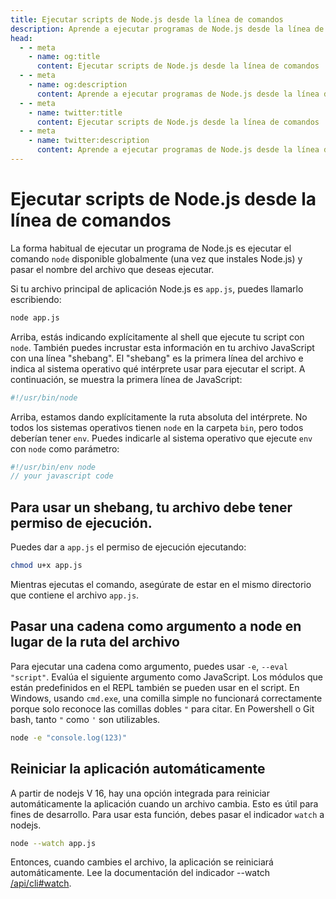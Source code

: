 ```yaml
---
title: Ejecutar scripts de Node.js desde la línea de comandos
description: Aprende a ejecutar programas de Node.js desde la línea de comandos, incluyendo el uso del comando node, líneas shebang, permisos de ejecución, pasar cadenas como argumentos y reiniciar automáticamente la aplicación.
head:
  - - meta
    - name: og:title
      content: Ejecutar scripts de Node.js desde la línea de comandos | Node.js - iDoc.dev
  - - meta
    - name: og:description
      content: Aprende a ejecutar programas de Node.js desde la línea de comandos, incluyendo el uso del comando node, líneas shebang, permisos de ejecución, pasar cadenas como argumentos y reiniciar automáticamente la aplicación.
  - - meta
    - name: twitter:title
      content: Ejecutar scripts de Node.js desde la línea de comandos | Node.js - iDoc.dev
  - - meta
    - name: twitter:description
      content: Aprende a ejecutar programas de Node.js desde la línea de comandos, incluyendo el uso del comando node, líneas shebang, permisos de ejecución, pasar cadenas como argumentos y reiniciar automáticamente la aplicación.
---
```



# Ejecutar scripts de Node.js desde la línea de comandos

La forma habitual de ejecutar un programa de Node.js es ejecutar el comando `node` disponible globalmente (una vez que instales Node.js) y pasar el nombre del archivo que deseas ejecutar.

Si tu archivo principal de aplicación Node.js es `app.js`, puedes llamarlo escribiendo:

```bash
node app.js
```

Arriba, estás indicando explícitamente al shell que ejecute tu script con `node`. También puedes incrustar esta información en tu archivo JavaScript con una línea "shebang". El "shebang" es la primera línea del archivo e indica al sistema operativo qué intérprete usar para ejecutar el script. A continuación, se muestra la primera línea de JavaScript:

```javascript
#!/usr/bin/node
```

Arriba, estamos dando explícitamente la ruta absoluta del intérprete. No todos los sistemas operativos tienen `node` en la carpeta `bin`, pero todos deberían tener `env`. Puedes indicarle al sistema operativo que ejecute `env` con `node` como parámetro:

```javascript
#!/usr/bin/env node
// your javascript code
```

## Para usar un shebang, tu archivo debe tener permiso de ejecución.

Puedes dar a `app.js` el permiso de ejecución ejecutando:

```bash
chmod u+x app.js
```

Mientras ejecutas el comando, asegúrate de estar en el mismo directorio que contiene el archivo `app.js`.

## Pasar una cadena como argumento a node en lugar de la ruta del archivo

Para ejecutar una cadena como argumento, puedes usar `-e`, `--eval "script"`. Evalúa el siguiente argumento como JavaScript. Los módulos que están predefinidos en el REPL también se pueden usar en el script. En Windows, usando `cmd.exe`, una comilla simple no funcionará correctamente porque solo reconoce las comillas dobles `"` para citar. En Powershell o Git bash, tanto `"` como `'` son utilizables.

```bash
node -e "console.log(123)"
```

## Reiniciar la aplicación automáticamente

A partir de nodejs V 16, hay una opción integrada para reiniciar automáticamente la aplicación cuando un archivo cambia. Esto es útil para fines de desarrollo. Para usar esta función, debes pasar el indicador `watch` a nodejs.

```bash
node --watch app.js
```

Entonces, cuando cambies el archivo, la aplicación se reiniciará automáticamente. Lee la documentación del indicador --watch [/api/cli#watch](https://nodejs.org/api/cli.html#--watch).

